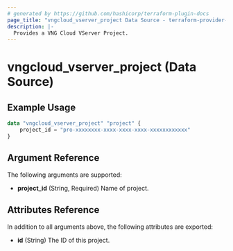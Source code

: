 ```yaml
---
# generated by https://github.com/hashicorp/terraform-plugin-docs
page_title: "vngcloud_vserver_project Data Source - terraform-provider-vngcloud"
description: |-
  Provides a VNG Cloud VServer Project. 
---
```


# vngcloud_vserver_project (Data Source)



## Example Usage

```terraform
data "vngcloud_vserver_project" "project" {
    project_id = "pro-xxxxxxxx-xxxx-xxxx-xxxx-xxxxxxxxxxxx"
}
```

## Argument Reference

The following arguments are supported:

- **project_id** (String, Required) Name of project.

## Attributes Reference

In addition to all arguments above, the following attributes are exported:

- **id** (String) The ID of this project.


